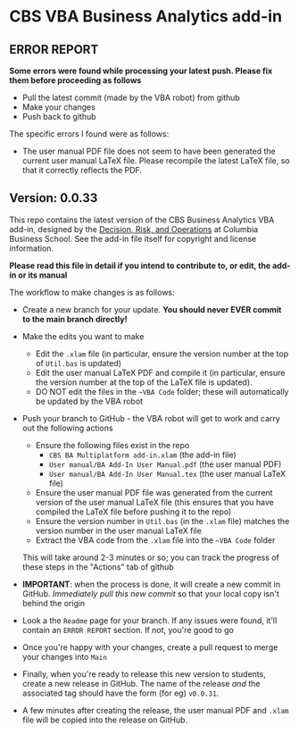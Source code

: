 # CBS VBA Business Analytics add-in
## ERROR REPORT
**Some errors were found while processing your latest push. Please fix them before proceeding as follows**
  - Pull the latest commit (made by the VBA robot) from github
  - Make your changes
  - Push back to github

The specific errors I found were as follows:
  - The user manual PDF file does not seem to have been generated the current user manual LaTeX file. Please recompile the latest LaTeX file, so that it correctly reflects the PDF.
## Version: 0.0.33
<!-- DO ***NOT*** EDIT ANYTHING ABOVE THIS LINE, INCLUDING THIS COMMENT -->

This repo contains the latest version of the CBS Business Analytics VBA add-in, designed by the [Decision, Risk, and Operations](https://academics.gsb.columbia.edu/phd/academics/dro) at Columbia Business School. See the add-in file itself for copyright and license information.

**Please read this file in detail if you intend to contribute to, or edit, the add-in or its manual**

The workflow to make changes is as follows:
  - Create a new branch for your update. **You should never EVER commit to the main branch directly!**
  - Make the edits you want to make
      - Edit the `.xlam` file (in particular, ensure the version number at the top of `Util.bas` is updated)
      - Edit the user manual LaTeX PDF and compile it (in particular, ensure the version number at the top of the LaTeX file is updated).
      - DO NOT edit the files in the `~VBA Code` folder; these will automatically be updated by the VBA robot
  - Push your branch to GitHub - the VBA robot will get to work and carry out the following actions
      - Ensure the following files exist in the repo
         - `CBS BA Multiplatform add-in.xlam` (the add-in file)
         - `User manual/BA Add-In User Manual.pdf` (the user manual PDF)
         - `User manual/BA Add-In User Manual.tex` (the user manual LaTeX file)
      - Ensure the user manual PDF file was generated from the current version of the user manual LaTeX file (this ensures that you have compiled the LaTeX file before pushing it to the repo)
      - Ensure the version number in `Util.bas` (in the `.xlam` file) matches the version number in the user manual LaTeX file
      - Extract the VBA code from the `.xlam` file into the `~VBA Code` folder
    
    This will take around 2-3 minutes or so; you can track the progress of these steps in the "Actions" tab of github
  - **IMPORTANT**: when the process is done, it will create a new commit in GitHub. *Immediately pull this new commit* so that your local copy isn't behind the origin
  - Look a the `Readme` page for your branch. If any issues were found, it'll contain an `ERROR REPORT` section. If not, you're good to go
  - Once you're happy with your changes, create a pull request to merge your changes into `Main`
  - Finally, when you're ready to release this new version to students, create a new release in GitHub. The name of the release *and* the associated tag should have the form (for eg) `v0.0.31`.
  - A few minutes after creating the release, the user manual PDF and `.xlam` file will be copied into the release on GitHub.